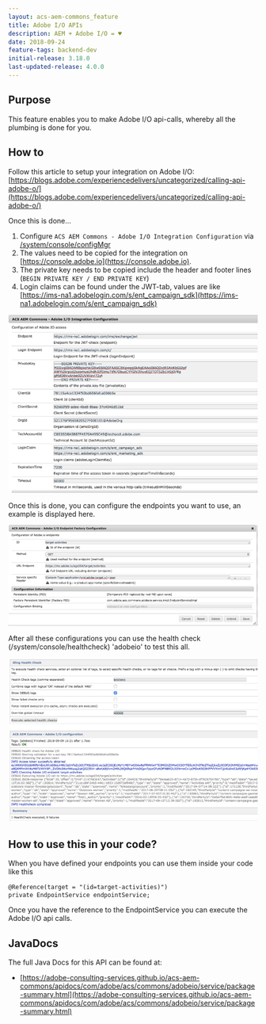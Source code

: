 ```yaml
---
layout: acs-aem-commons_feature
title: Adobe I/O APIs
description: AEM + Adobe I/O = ♥
date: 2018-09-24
feature-tags: backend-dev
initial-release: 3.18.0
last-updated-release: 4.0.0
---
```


## Purpose

This feature enables you to make Adobe I/O api-calls, whereby all the plumbing is done for you.

## How to

Follow this article to setup your integration on Adobe I/O: [https://blogs.adobe.com/experiencedelivers/uncategorized/calling-api-adobe-o/](https://blogs.adobe.com/experiencedelivers/uncategorized/calling-api-adobe-o/)

Once this is done...

1. Configure `ACS AEM Commons - Adobe I/O Integration Configuration` via [/system/console/configMgr](http://localhost:4502/system/console/configMgr)
2. The values need to be copied for the integration on [https://console.adobe.io](https://console.adobe.io).
3. The private key needs to be copied include the header and footer lines (`BEGIN PRIVATE KEY / END PRIVATE KEY`)
4. Login claims can be found under the JWT-tab, values are like [https://ims-na1.adobelogin.com/s/ent_campaign_sdk](https://ims-na1.adobelogin.com/s/ent_campaign_sdk)

![Adobe I/O Integration](./images/adobeio-configuration.jpg)

Once this is done, you can configure the endpoints you want to use, an example is displayed here.

![Endpoint configuration](./images/adobeio-endpoint-config.jpg)

After all these configurations you can use the health check (/system/console/healthcheck) 'adobeio' to test this all.

![Adobe I/O healthcheck](./images/adobeio-healthcheck.jpg)

## How to use this in your code?

When you have defined your endpoints you can use them inside your code like this

    @Reference(target = "(id=target-activities)")
    private EndpointService endpointService;

Once you have the reference to the EndpointService you can execute the Adobe I/O api calls.

## JavaDocs

The full Java Docs for this API can be found at:

* [https://adobe-consulting-services.github.io/acs-aem-commons/apidocs/com/adobe/acs/commons/adobeio/service/package-summary.html](https://adobe-consulting-services.github.io/acs-aem-commons/apidocs/com/adobe/acs/commons/adobeio/service/package-summary.html)

